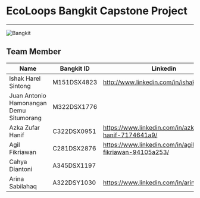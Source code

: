 # EcoLoops Bangkit Capstone Project
---
![Bangkit](https://sevima.com/wp-content/uploads/2021/02/Program-Bangkit.png)

## Team Member
| Name                                    | Bangkit ID  | Linkedin                                                | GitHub                            |
| --------------------------------------- | ----------- | ------------------------------------------------------- | --------------------------------- |
| Ishak Harel Sintong                     | M151DSX4823 | http://www.linkedin.com/in/ishakharels                  | https://github.com/ishakharel     |
| Juan Antonio Hamonangan Demu Situmorang | M322DSX1776 |||
| Azka Zufar Hanif                        | C322DSX0951 | https://www.linkedin.com/in/azka-zufar-hanif-7174641a9/ | https://github.com/azkazufarh     |
| Agil Fikriawan                          | C281DSX2876 | https://www.linkedin.com/in/agil-fikriawan-94105a253/   | https://github.com/Sembarang28    |
| Cahya Diantoni                          | A345DSX1197 |||
| Arina Sabilahaq                         | A322DSY1030 | https://www.linkedin.com/in/arinasabilahaq              | https://github.com/arinasabilahaq |
